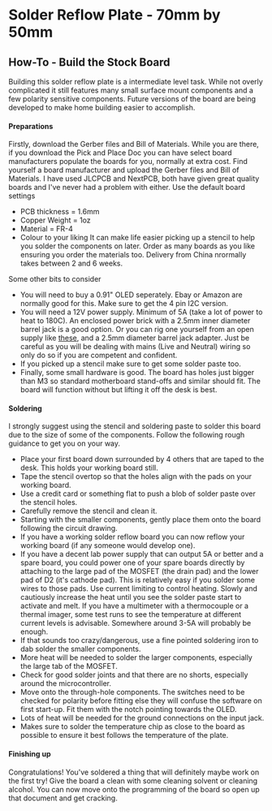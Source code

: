 # **Solder Reflow Plate - 70mm by 50mm**

## How-To - Build the Stock Board
Building this solder reflow plate is a intermediate level task.
While not overly complicated it still features many small surface mount components and a few polarity sensitive components.
Future versions of the board are being developed to make home building easier to accomplish.

#### Preparations
Firstly, download the Gerber files and Bill of Materials.
While you are there, if you download the Pick and Place Doc you can have select board manufacturers populate the boards for you, normally at extra cost.
Find yourself a board manufacturer and upload the Gerber files and Bill of Materials.
I have used JLCPCB and NextPCB, both have given great quality boards and I've never had a problem with either.
Use the default board settings
- PCB thickness = 1.6mm
- Copper Weight = 1oz
- Material = FR-4
- Colour to your liking
It can make life easier picking up a stencil to help you solder the components on later.
Order as many boards as you like ensuring you order the materials too.
Delivery from China nrormally takes between 2 and 6 weeks.

Some other bits to consider
- You will need to buy a 0.91" OLED seperately. Ebay or Amazon are normally good for this. Make sure to get the 4 pin I2C version.
- You will need a 12V power supply. Minimum of 5A (take a lot of power to heat to 180C). An enclosed power brick with a 2.5mm inner diameter barrel jack is a good option. Or you can rig one yourself from an open supply like [these](https://www.ebay.co.uk/itm/164636015985?_trkparms=ispr%3D1&hash=item2655123d71:g:0~EAAOSwWe9f-qaI&amdata=enc%3AAQAGAAACkPYe5NmHp%252B2JMhMi7yxGiTJkPrKr5t53CooMSQt2orsSLY2M1Gjmuwt9c03vWNfiRs%252FQ%252FM%252BYAJ6j8WnNhVqBTnBTru6OB86J8pc%252FYfL%252FNaBizpiin5VQ2FRoMM2xlSMmLikPq1Kfo827DnvZ98oP5KQz5lhOmHCrLavgEdachmpNk6IFLLp0VfjgkVc%252Fs%252B%252BX8KFBqiDdz4rX9wcFb7PwH1fO8ZEtIwpVbAxrW3%252FafmJJ18bdW%252BrzPZTBljdLcVAzgt7L33U2%252BnDSJ5JRD%252BA%252FmCWPD5Ah6XsDLI%252BsRJa7Xu6sBtNsFRM2CBmXp9DI6UX8qZYagrwBZa%252FjGHZTInWGRK3dJPABW%252Beq5G3GBKLwihaUJqCC5VI3fRwt%252B4pYKBpKseUG0vriRotickOTQR46RbQNNKgE4Wmf0QthOdwjOadBEksewf0Sqfs8FhBQd5ILciZSYxv%252F9MTtMLWLLqJaqGC7vd09YHPBfKJxCdZ3O0yACOYApZvqe1qnKExBBOneiSwT9%252BcrHj2LbBg53rFOsAVowVYD3uUypZ2x8WsQAM06zeZe6LoYHAKAfjmte4DfzaamhbOEAo%252FGx2hSSPkfUC8cGohhcl%252BUBomTqERhc9gly0pHWbekyhBpsr0flCOde9DuiSv3GefdP2yGA3%252FG6q34VpSfsxQUoaMNcuMXBKjUssQpRn3PitZj1Ipbor7HEPB8q3%252B8qAmTxWw5V1EUYUShj95m58kDRc9oVv3eEyryFRcMXJjavWD0leQ%252FEekao2hEheLD1U3thR%252B61JfoOMSXatZ0bMyf7NaTVmPFyDvA8AKqjWJ2jxogJ2asMWqSMCzpT92CwMjXS4NQ%252FLzdmxXwQ%252B77K20%252F9Tx%252BA2awmW1x%7Cclp%3A2334524%7Ctkp%3ABFBMmpvD9tdf), and a 2.5mm diameter barrel jack adapter. Just be careful as you will be dealing with mains (Live and Neutral) wiring so only do so if you are competent and confident.
- If you picked up a stencil make sure to get some solder paste too.
- Finally, some small hardware is good. The board has holes just bigger than M3 so standard motherboard stand-offs and similar should fit. The board will function without but lifting it off the desk is best.

#### Soldering
I strongly suggest using the stencil and soldering paste to solder this board due to the size of some of the components.
Follow the following rough guidance to get you on your way.
- Place your first board down surrounded by 4 others that are taped to the desk. This holds your working board still.
- Tape the stencil overtop so that the holes align with the pads on your working board. 
- Use a credit card or something flat to push a blob of solder paste over the stencil holes.
- Carefully remove the stencil and clean it.
- Starting with the smaller components, gently place them onto the board following the circuit drawing.
- If you have a working solder reflow board you can now reflow your working board (if any someone would develop one).
- If you have a decent lab power supply that can output 5A or better and a spare board, you could power one of your spare boards directly by attaching to the large pad of the MOSFET (the drain pad) and the lower pad of D2 (it's cathode pad). This is relatively easy if you solder some wires to those pads. Use current limiting to control heating. Slowly and cautiously increase the heat until you see the solder paste start to activate and melt. If you have a multimeter with a thermocouple or a thermal imager, some test runs to see the temperature at different current levels is advisable. Somewhere around 3-5A will probably be enough.
- If that sounds too crazy/dangerous, use a fine pointed soldering iron to dab solder the smaller components.
- More heat will be needed to solder the larger components, especially the large tab of the MOSFET.
- Check for good solder joints and that there are no shorts, especially around the microcontroller.
- Move onto the through-hole components. The switches need to be checked for polarity before fitting else they will confuse the software on first start-up. Fit them with the notch pointing towards the OLED.
- Lots of heat will be needed for the ground connections on the input jack.
- Makes sure to solder the temperature chip as close to the board as possible to ensure it best follows the temperature of the plate.

#### Finishing up
Congratulations! You've soldered a thing that will definitely maybe work on the first try!
Give the board a clean with some cleaning solvent or cleaning alcohol.
You can now move onto the programming of the board so open up that document and get cracking.
